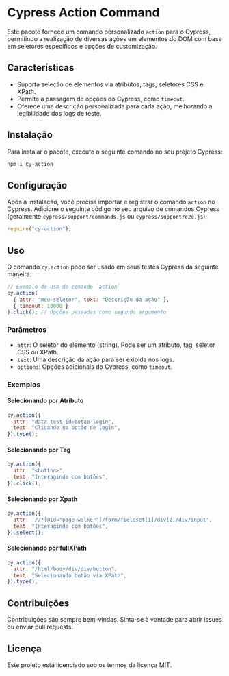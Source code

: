 # Cypress Action Command

Este pacote fornece um comando personalizado `action` para o Cypress, permitindo a realização de diversas ações em elementos do DOM com base em seletores específicos e opções de customização.

## Características

- Suporta seleção de elementos via atributos, tags, seletores CSS e XPath.
- Permite a passagem de opções do Cypress, como `timeout`.
- Oferece uma descrição personalizada para cada ação, melhorando a legibilidade dos logs de teste.

## Instalação

Para instalar o pacote, execute o seguinte comando no seu projeto Cypress:

```bash
npm i cy-action
```

## Configuração

Após a instalação, você precisa importar e registrar o comando `action` no Cypress. Adicione o seguinte código no seu arquivo de comandos Cypress (geralmente `cypress/support/commands.js` ou `cypress/support/e2e.js`):

```javascript
require("cy-action");
```

## Uso

O comando `cy.action` pode ser usado em seus testes Cypress da seguinte maneira:

```javascript
// Exemplo de uso do comando `action`
cy.action(
  { attr: "meu-seletor", text: "Descrição da ação" },
  { timeout: 10000 }
).click(); // Opções passadas como segundo argumento
```

### Parâmetros

- `attr`: O seletor do elemento (string). Pode ser um atributo, tag, seletor CSS ou XPath.
- `text`: Uma descrição da ação para ser exibida nos logs.
- `options`: Opções adicionais do Cypress, como `timeout`.

### Exemplos

#### Selecionando por Atributo

```javascript
cy.action({
  attr: "data-test-id=botao-login",
  text: "Clicando no botão de login",
}).type();
```

#### Selecionando por Tag

```javascript
cy.action({
  attr: "<button>",
  text: "Interagindo com botões",
}).click();
```

#### Selecionando por Xpath

```javascript
cy.action({
  attr: '//*[@id="page-walker"]/form/fieldset[1]/div[2]/div/input',
  text: "Interagindo com botões",
}).select();
```

#### Selecionando por fullXPath

```javascript
cy.action({
  attr: "/html/body/div/div/button",
  text: "Selecionando botão via XPath",
}).type();
```

## Contribuições

Contribuições são sempre bem-vindas. Sinta-se à vontade para abrir issues ou enviar pull requests.

## Licença

Este projeto está licenciado sob os termos da licença MIT.

